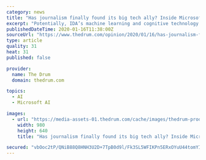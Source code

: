 ```yaml
---
category: news
title: "Has journalism finally found its big tech ally? Inside Microsoft's pitch to publishers"
excerpt: "Potentially, IDA’s machine learning and cognitive technology could help investigative journalists ... We feel there is a duty to inform the users of our products and services with high-quality content.” Bennett points out that Microsoft president Brad Smith cited the safeguarding of journalism as one of his three primary challenges for ..."
publishedDateTime: 2020-01-16T11:38:00Z
sourceUrl: "https://www.thedrum.com/opinion/2020/01/16/has-journalism-finally-found-its-big-tech-ally-inside-microsofts-pitch-publishers"
type: article
quality: 31
heat: 31
published: false

provider:
  name: The Drum
  domain: thedrum.com

topics:
  - AI
  - Microsoft AI

images:
  - url: "https://media-assets-01.thedrum.com/cache/images/thedrum-prod/s3-news-tmp-980-microsoft_news2_1--default--980.png"
    width: 980
    height: 640
    title: "Has journalism finally found its big tech ally? Inside Microsoft's pitch to publishers"

secured: "vbOoc2tP/QNiB88Q8HNH3U2D+7TpB0d9l/Fk3SL5WFIKPn5ERxOYuU44tomYIN5veOPsDZznRJLxAeAFRgEZviEF/931jjk3UnvOKE0VqHNDMMNuHtWjpvRWSJECGmTIKURfVVl445yv1ek3FsaIvpuJwLekLGC87nTWMr0yDC8pclteMqVS4avwljL94z3PKgDlu1CO0k4BpwTnI+8985ilmVKwJsp8F9hBnk2So3pDrmXzrEE5dWmJChythIx+0ZNENPVXLPkGH9NOLIxQI00a1KWERj3vwMhnZUEWaSxaR2/BQ4ZLmUxjVSErV5YXfkG6VqCE9+iOo9+IHuI1uINWMmKyyJDQJbdTeBhwRiCLAsw966bEg7qCEpOejfSaJhI9rmMh7OynrHwhHiumW6CVx34YDnIMCDqHC2qHhvjejvdNp93zdnAmpaQkA05gOTk1wXdyZkRi60eSHXBNcQ==;Luuy1RUT2f2cN4oikE3MEg=="
---
```


